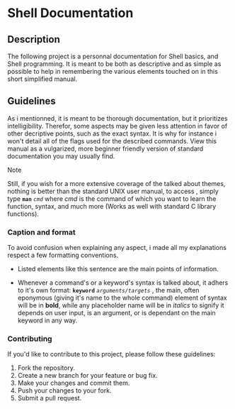 # Shell Documentation
## Description
The following project is a personnal documentation for Shell basics, and Shell programming. It is meant to be both as descriptive and as simple as possible to help in remembering the various elements touched on in this short simplified manual.

## Guidelines
As i mentionned, it is meant to be thorough documentation, but it prioritizes intelligibility. Therefor, some aspects may be given less attention in favor of other decriptive points, such as the exact syntax. It is why for instance i won't detail all of the flags used for the described commands. View this manual as a vulgarized, more beginner friendly version of standard documentation you may usually find.
> [!NOTE]
> Still, if you wish for a more extensive coverage of the talked about themes, nothing is better than the standard UNIX user manual, to access , simply type **`man`** *`cmd`* where *cmd* is the command of which you want to learn the function, syntax, and much more (Works as well with standard C library functions).

### Caption and format
To avoid confusion when explaining any aspect, i made all my explanations respect a few formatting conventions.

- Listed elements like this sentence are the main points of information.
  
- Whenever a command's or a keyword's syntax is talked about, it adhers to it's own format:
**`keyword`** *`arguments/targets`* , the main, often eponymous (giving it's name to the whole command) element of syntax will be in **bold**, while any placeholder name will be in *italics* to signify it depends on user input, is an argument, or is dependant on the main keyword in any way.

### Contributing
If you'd like to contribute to this project, please follow these guidelines:

1. Fork the repository.
2. Create a new branch for your feature or bug fix.
3. Make your changes and commit them.
4. Push your changes to your fork.
5. Submit a pull request.

